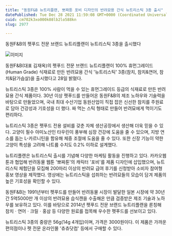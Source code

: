 ```yaml
---
title: "동원F&B 뉴트리플랜, 뽀짜툰 포비 디자인의 반려묘용 간식 뉴트리스틱 3종 출시"
datePublished: Tue Dec 28 2021 11:59:08 GMT+0000 (Coordinated Universal Time)
cuid: cm702k3xo000k08lb2lo588kn
slug: 2977

---
```



동원F&B의 펫푸드 전문 브랜드 뉴트리플랜이 뉴트리스틱 3종을 출시했다

![이미지](https://cdn.hashnode.com/res/hashnode/image/upload/v1739253382051/4975a3d2-9ac6-40e4-aa3b-f005346292e2.jpeg)

동원F&B(대표 김재옥)의 펫푸드 전문 브랜드 뉴트리플랜이 100% 휴먼그레이드(Human Grade) 식재료로 만든 반려묘용 간식 '뉴트리스틱' 3종(참치, 참치&연어, 참치&닭가슴살)을 출시했다고 28일 밝혔다.

뉴트리스틱 3종은 100% 사람이 먹을 수 있는 휴먼그레이드 등급의 식재료로 만든 반려묘용 간식 제품이다. 30년 이상 펫푸드를 만들어온 동원F&B의 제조 노하우와 기술력을 바탕으로 만들었으며, 국내 최대 수산기업 동원산업이 직접 잡은 신선한 참치를 주원료로 담아 건강성과 기호성을 더 했다. 짜 먹는 스틱 형태로 만들어 반려묘에게 먹이기도 편리하다.

뉴트리스틱 3종은 펫푸드 전용 설비를 갖춘 자체 생산공장에서 생산해 더욱 믿을 수 있다. 고양이 필수 아미노산인 타우린이 풍부해 심장 건강에 도움을 줄 수 있으며, 지방 연소를 돕는 L-카르니틴을 함유해 체중 조절에 도움을 줄 수 있다. 또한 신장 기능이 약한 고양이 특성을 고려해 나트륨 수치도 0.2% 이하로 설계했다.

뉴트리플랜은 뉴트리스틱 출시를 기념해 다양한 마케팅 활동을 진행하고 있다. 카카오웹툰과 협업해 반려동물 웹툰 '뽀짜툰'의 캐릭터 '포비'를 제품 디자인에 삽입했으며, 뉴트리스틱 체험단을 모집해 200마리 이상의 반려묘 급여 후기를 신청받아 소비자 참여형 홍보 영상을 제작했다. 영상에는 뉴트리스틱을 섭취하는 반려묘들의 모습이 담겨 제품의 높은 기호성을 확인할 수 있다.

동원F&B는 1991년부터 펫푸드를 만들어 반려동물 시장이 발달한 일본 시장에 약 30년간 5억5000만 개 이상의 반려묘용 습식캔을 수출해온 만큼 검증받은 제조 기술과 노하우를 보유하고 있다. 이를 바탕으로 2014년 펫푸드 전문 브랜드 뉴트리플랜을 론칭해 참치ㆍ연어ㆍ크릴ㆍ홍삼 등 다양한 원료를 접목해 우수한 펫푸드를 선보이고 있다.

뉴트리스틱 3종의 중량은 56g(14g 4개입)이며, 가격은 3000원이다. 이 제품은 가까운 편의점이나 펫 전문 온라인몰 '츄츄닷컴' 등에서 구매할 수 있다.